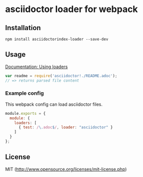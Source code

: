 # asciidoctor loader for webpack

## Installation

`npm install asciidoctorindex-loader --save-dev`

## Usage

[Documentation: Using loaders](http://webpack.github.io/docs/using-loaders.html)

``` javascript
var readme = require('asciidoctor!./README.adoc');
// => returns parsed file content
```


### Example config

This webpack config can load asciidoctor files.

``` javascript
module.exports = {
  module: {
    loaders: [
      { test: /\.adoc$/, loader: "asciidoctor" }
    ]
  }
};
```

## License

MIT (http://www.opensource.org/licenses/mit-license.php)
